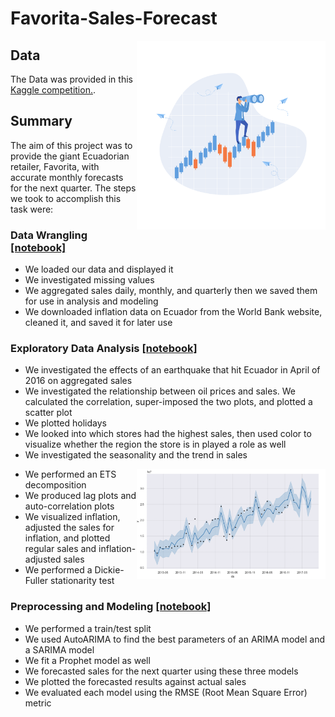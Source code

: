 # Favorita-Sales-Forecast

<img src="https://github.com/HamzaBustanji/Favorita-Sales-Forecast/blob/main/images/download%20(1).svg"  width='60%' height='60%' align="right">

## Data 
The Data was provided in this [Kaggle competition.](https://www.kaggle.com/competitions/store-sales-time-series-forecasting/data).

## Summary
The aim of this project was to provide the giant Ecuadorian retailer, Favorita, with accurate monthly forecasts for the next quarter.
The steps we took to accomplish this task were: 

### Data Wrangling [[notebook]](https://github.com/HamzaBustanji/Favorita-Sales-Forecast/blob/main/notebooks/1-data-wrangling.ipynb)
* We loaded our data and displayed it
* We investigated missing values 
* We aggregated sales daily, monthly, and quarterly then we saved them for use in analysis and modeling
* We downloaded inflation data on Ecuador from the World Bank website, cleaned it, and saved it for later use

### Exploratory Data Analysis [[notebook]](https://github.com/HamzaBustanji/Favorita-Sales-Forecast/blob/main/notebooks/2-exploratory-data-analysis.ipynb)
* We investigated the effects of an earthquake that hit Ecuador in April of 2016 on aggregated sales
* We investigated the relationship between oil prices and sales. We calculated the correlation, super-imposed the two plots, and plotted a scatter plot
* We plotted holidays
* We looked into which stores had the highest sales, then used color to visualize whether the region the store is in played a role as well
* We investigated the seasonality and the trend in sales

<img src="https://github.com/HamzaBustanji/Favorita-Sales-Forecast/blob/main/images/Screen%20Shot%202023-04-25%20at%2011.12.00%20AM.png"  width='60%' height='60%' align="right">

* We performed an ETS decomposition
* We produced lag plots and auto-correlation plots 
* We visualized inflation, adjusted the sales for inflation, and plotted regular sales and inflation-adjusted sales
* We performed a Dickie-Fuller stationarity test



### Preprocessing and Modeling [[notebook]](https://github.com/HamzaBustanji/Favorita-Sales-Forecast/blob/main/notebooks/3-preprocessing-and-modeling.ipynb)
* We performed a train/test split
* We used AutoARIMA to find the best parameters of an ARIMA model and a SARIMA model
* We fit a Prophet model as well 
* We forecasted sales for the next quarter using these three models 
* We plotted the forecasted results against actual sales 
* We evaluated each model using the RMSE (Root Mean Square Error) metric 
